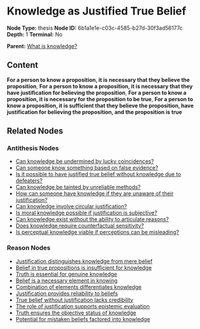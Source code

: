 # Knowledge as Justified True Belief

**Node Type:** thesis
**Node ID:** 6b1a1e1e-c03c-4585-b27d-30f3ad56177c
**Depth:** 1
**Terminal:** No

**Parent:** [What is knowledge?](what-is-knowledge-question-52c408fa-b75d-4f4d-a6ec-27d43ecfed31.md)

## Content

**For a person to know a proposition, it is necessary that they believe the proposition**, **For a person to know a proposition, it is necessary that they have justification for believing the proposition**, **For a person to know a proposition, it is necessary for the proposition to be true**, **For a person to know a proposition, it is sufficient that they believe the proposition, have justification for believing the proposition, and the proposition is true**

## Related Nodes

### Antithesis Nodes

- [Can knowledge be undermined by lucky coincidences?](can-knowledge-be-undermined-by-lucky-coincidences-antithesis-2b3be84d-9941-46dd-9d33-5e8334038e36.md)
- [Can someone know something based on false evidence?](can-someone-know-something-based-on-false-evidence-antithesis-f8d8f091-4285-426f-b9ca-b0f00d5a9555.md)
- [Is it possible to have justified true belief without knowledge due to defeaters?](is-it-possible-to-have-justified-true-belief-without-knowledge-due-to-defeaters-antithesis-7f8b5165-6107-4871-868e-e9e49e28a100.md)
- [Can knowledge be tainted by unreliable methods?](can-knowledge-be-tainted-by-unreliable-methods-antithesis-1e45f4a4-800f-4af7-b4b0-120deb8d19d8.md)
- [How can someone have knowledge if they are unaware of their justification?](how-can-someone-have-knowledge-if-they-are-unaware-of-their-justification-antithesis-e1a39d49-a7d3-4b5f-bc85-b703ec856d1f.md)
- [Can knowledge involve circular justification?](can-knowledge-involve-circular-justification-antithesis-0975e34b-2624-4170-9d90-1e2f6f61ee78.md)
- [Is moral knowledge possible if justification is subjective?](is-moral-knowledge-possible-if-justification-is-subjective-antithesis-f32ebc84-7e74-4c4e-9296-d6869264ebd6.md)
- [Can knowledge exist without the ability to articulate reasons?](can-knowledge-exist-without-the-ability-to-articulate-reasons-antithesis-edf4d0d1-4ac0-4616-83da-3379942b7541.md)
- [Does knowledge require counterfactual sensitivity?](does-knowledge-require-counterfactual-sensitivity-antithesis-fadf3e49-e67b-4227-952b-ed13f7d115bd.md)
- [Is perceptual knowledge viable if perceptions can be misleading?](is-perceptual-knowledge-viable-if-perceptions-can-be-misleading-antithesis-61701492-5273-4c88-b1dc-c629ec221a87.md)

### Reason Nodes

- [Justification distinguishes knowledge from mere belief](justification-distinguishes-knowledge-from-mere-belief-reason-2721ef32-ec9e-4236-a14b-3fefe780a8ed.md)
- [Belief in true propositions is insufficient for knowledge](belief-in-true-propositions-is-insufficient-for-knowledge-reason-701cff2d-7127-4d5e-8a78-0ac2d1a4f366.md)
- [Truth is essential for genuine knowledge](truth-is-essential-for-genuine-knowledge-reason-d92e9c36-8cd6-4f66-8a4f-458c7f012035.md)
- [Belief is a necessary element in knowing](belief-is-a-necessary-element-in-knowing-reason-7ac84eba-88ae-40d5-8172-db959957b644.md)
- [Combination of elements differentiates knowledge](combination-of-elements-differentiates-knowledge-reason-e46d4723-e733-42b4-8110-f51b4c6c9bac.md)
- [Justification provides reliability to beliefs](justification-provides-reliability-to-beliefs-reason-6b0b8f50-76a1-4ede-a81e-97e7dcd7ad4c.md)
- [True belief without justification lacks credibility](true-belief-without-justification-lacks-credibility-reason-3a33c7ba-d391-43a2-9ff3-a8979aa04c51.md)
- [The role of justification supports epistemic evaluation](the-role-of-justification-supports-epistemic-evaluation-reason-03b16526-eed2-4171-b4bf-38398bf7b2d7.md)
- [Truth ensures the objective status of knowledge](truth-ensures-the-objective-status-of-knowledge-reason-a4998335-85e9-4f0e-8b60-d5dc2f2043b3.md)
- [Potential for mistaken beliefs factored into knowledge](potential-for-mistaken-beliefs-factored-into-knowledge-reason-2a52433b-870a-4995-857c-3f7898ec0613.md)
